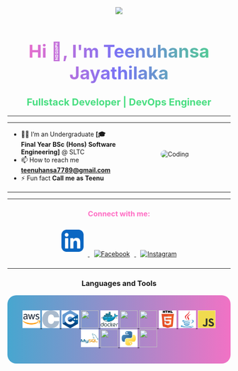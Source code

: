 <!-- Centered Intro Animation -->
<p align="center">
  <img src="https://github.com/7oSkaaa/7oSkaaa/blob/main/Images/about_me.gif?raw=true" width="120px" style="animation: pulse 2s infinite;">
</p>

<h1 align="center" style="font-size: 40px; background: linear-gradient(90deg, #ff6ec4, #7873f5, #4ade80); -webkit-background-clip: text; -webkit-text-fill-color: transparent; animation: gradientMove 6s infinite;">
  Hi 👋, I'm <b>Teenuhansa Jayathilaka</b>
</h1>

<h2 align="center" style="color: #00bcd4; animation: pop 2s ease-in-out infinite alternate;">
  Fullstack Developer | DevOps Engineer
</h2>

---

<table align="center">
<tr border="none">
<td width="50%" align="left">

- 🧑‍🎓 I’m an Undergraduate **[🎓 Final Year BSc (Hons) Software Engineering]** @ SLTC  
- 📫 How to reach me **teenuhansa7789@gmail.com**  
- ⚡ Fun fact **Call me as Teenu**

</td>
<td width="50%" align="center">
  <img align="center" alt="Coding" width="450" src="https://repository-images.githubusercontent.com/588181932/e36ec678-7984-4cdd-8e4c-a3932772ff8e" style="border-radius: 15px; animation: float 3s ease-in-out infinite;">
</td>
</tr>
</table>

---

<h3 align="center" style="color:#ff6ec4;">Connect with me:</h3>
<p align="center">
  <a href="https://www.linkedin.com/in/teenuhansa-jayathilaka-680a87252/" target="_blank">
    <img src="https://github.com/tandpfun/skill-icons/blob/main/icons/LinkedIn.svg" alt="LinkedIn" height="50" width="50" style="margin:10px; transition: transform 0.3s, box-shadow 0.3s;" onmouseover="this.style.transform='scale(1.2)'; this.style.boxShadow='0 0 20px #0077B5';" onmouseout="this.style.transform='scale(1)'; this.style.boxShadow='none';"/>
  </a>
  <a href="https://fb.com/Yuwanika Iwnthi" target="_blank">
    <img src="https://raw.githubusercontent.com/rahuldkjain/github-profile-readme-generator/master/src/images/icons/Social/facebook.svg" alt="Facebook" height="50" width="50" style="margin:10px; transition: transform 0.3s, box-shadow 0.3s;" onmouseover="this.style.transform='scale(1.2)'; this.style.boxShadow='0 0 20px #4267B2';" onmouseout="this.style.transform='scale(1)'; this.style.boxShadow='none';"/>
  </a>
  <a href="https://www.instagram.com/nikie_crazy/" target="_blank">
    <img src="https://www.edigitalagency.com.au/wp-content/uploads/new-Instagram-icon-png-full-colour.png" alt="Instagram" height="50" width="50" style="margin:10px; transition: transform 0.3s, box-shadow 0.3s;" onmouseover="this.style.transform='scale(1.2)'; this.style.boxShadow='0 0 20px #E1306C';" onmouseout="this.style.transform='scale(1)'; this.style.boxShadow='none';"/>
  </a>
</p>

---

<h3 align="center">Languages and Tools</h3>

<div align="center" style="background: linear-gradient(90deg, #4ade80, #00bcd4, #ff6ec4); background-size: 300% 300%; animation: bgMove 5s ease infinite; padding: 20px; border-radius: 20px;">
  <p align="center">
    <a href="https://aws.amazon.com" target="_blank"> <img src="https://raw.githubusercontent.com/devicons/devicon/master/icons/amazonwebservices/amazonwebservices-original-wordmark.svg" width="40" height="40"/> </a>
    <a href="https://www.cprogramming.com/" target="_blank"> <img src="https://raw.githubusercontent.com/devicons/devicon/master/icons/c/c-original.svg" width="40" height="40"/> </a>
    <a href="https://www.w3schools.com/cpp/" target="_blank"> <img src="https://raw.githubusercontent.com/devicons/devicon/master/icons/cplusplus/cplusplus-original.svg" width="40" height="40"/> </a>
    <a href="https://www.djangoproject.com/" target="_blank"> <img src="https://cdn.worldvectorlogo.com/logos/django.svg" width="40" height="40"/> </a>
    <a href="https://www.docker.com/" target="_blank"> <img src="https://raw.githubusercontent.com/devicons/devicon/master/icons/docker/docker-original-wordmark.svg" width="40" height="40"/> </a>
    <a href="https://www.figma.com/" target="_blank"> <img src="https://www.vectorlogo.zone/logos/figma/figma-icon.svg" width="40" height="40"/> </a>
    <a href="https://flutter.dev" target="_blank"> <img src="https://www.vectorlogo.zone/logos/flutterio/flutterio-icon.svg" width="40" height="40"/> </a>
    <a href="https://www.w3.org/html/" target="_blank"> <img src="https://raw.githubusercontent.com/devicons/devicon/master/icons/html5/html5-original-wordmark.svg" width="40" height="40"/> </a>
    <a href="https://www.java.com" target="_blank"> <img src="https://raw.githubusercontent.com/devicons/devicon/master/icons/java/java-original.svg" width="40" height="40"/> </a>
    <a href="https://developer.mozilla.org/en-US/docs/Web/JavaScript" target="_blank"> <img src="https://raw.githubusercontent.com/devicons/devicon/master/icons/javascript/javascript-original.svg" width="40" height="40"/> </a>
    <a href="https://www.mysql.com/" target="_blank"> <img src="https://raw.githubusercontent.com/devicons/devicon/master/icons/mysql/mysql-original-wordmark.svg" width="40" height="40"/> </a>
    <a href="https://postman.com" target="_blank"> <img src="https://www.vectorlogo.zone/logos/getpostman/getpostman-icon.svg" width="40" height="40"/> </a>
    <a href="https://www.python.org" target="_blank"> <img src="https://raw.githubusercontent.com/devicons/devicon/master/icons/python/python-original.svg" width="40" height="40"/> </a>
    <a href="https://reactnative.dev/" target="_blank"> <img src="https://reactnative.dev/img/header_logo.svg" width="40" height="40"/> </a>
  </p>
</div>

<!-- CSS Animations -->
<style>
@keyframes pulse {
  0%, 100% { transform: scale(1); opacity: 1; }
  50% { transform: scale(1.05); opacity: 0.9; }
}

@keyframes gradientMove {
  0% { background-position: 0% 50%; }
  50% { background-position: 100% 50%; }
  100% { background-position: 0% 50%; }
}

@keyframes pop {
  from { transform: scale(0.95); color: #00bcd4; }
  to { transform: scale(1.05); color: #4ade80; }
}

@keyframes float {
  0%, 100% { transform: translateY(0); }
  50% { transform: translateY(-8px); }
}

@keyframes bgMove {
  0% { background-position: 0% 50%; }
  50% { background-position: 100% 50%; }
  100% { background-position: 0% 50%; }
}
</style>
